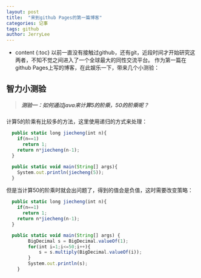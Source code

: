 ```yaml
---
layout: post
title:  "来到github Pages的第一篇博客"
categories: 记事
tags: github
author: JerryLee
---
```


* content
{:toc}
以前一直没有接触过github，还有git，近段时间才开始研究这两者，不知不觉之间进入了一个全球最大的同性交流平台。
作为第一篇在github Pages上写的博客，在此娱乐一下，带来几个小测验：
## 智力小测验
> ##### 测验一：如何通过java来计算5的阶乘，50的阶乘呢？

计算5的阶乘有比较多的方法，这里使用递归的方式来处理：

```js
  public static long jiecheng(int n){
    if(n==1)
      return 1;
    return n*jiecheng(n-1);
  }

  public static void main(String[] args){
    System.out.println(jiecheng(5));
  }
```

但是当计算50的阶乘时就会出问题了，得到的值会是负值，这时需要改变策略：


```js
  public static long jiecheng(int n){
    if(n==1)
      return 1;
    return n*jiecheng(n-1);
  }

  public static void main(String[] args) {
		BigDecimal s = BigDecimal.valueOf(1);
		for(int i=1;i<=50;i++){
			s = s.multiply(BigDecimal.valueOf(i));
		}
		System.out.println(s);
	}
```
